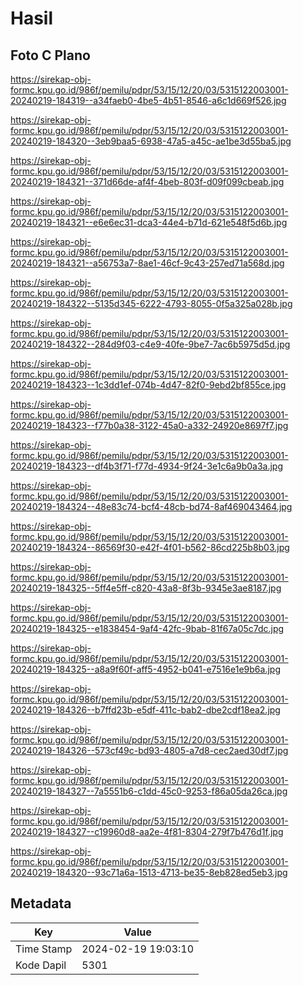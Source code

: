 # Hasil

## Foto C Plano

https://sirekap-obj-formc.kpu.go.id/986f/pemilu/pdpr/53/15/12/20/03/5315122003001-20240219-184319--a34faeb0-4be5-4b51-8546-a6c1d669f526.jpg

https://sirekap-obj-formc.kpu.go.id/986f/pemilu/pdpr/53/15/12/20/03/5315122003001-20240219-184320--3eb9baa5-6938-47a5-a45c-ae1be3d55ba5.jpg

https://sirekap-obj-formc.kpu.go.id/986f/pemilu/pdpr/53/15/12/20/03/5315122003001-20240219-184321--371d66de-af4f-4beb-803f-d09f099cbeab.jpg

https://sirekap-obj-formc.kpu.go.id/986f/pemilu/pdpr/53/15/12/20/03/5315122003001-20240219-184321--e6e6ec31-dca3-44e4-b71d-621e548f5d6b.jpg

https://sirekap-obj-formc.kpu.go.id/986f/pemilu/pdpr/53/15/12/20/03/5315122003001-20240219-184321--a56753a7-8ae1-46cf-9c43-257ed71a568d.jpg

https://sirekap-obj-formc.kpu.go.id/986f/pemilu/pdpr/53/15/12/20/03/5315122003001-20240219-184322--5135d345-6222-4793-8055-0f5a325a028b.jpg

https://sirekap-obj-formc.kpu.go.id/986f/pemilu/pdpr/53/15/12/20/03/5315122003001-20240219-184322--284d9f03-c4e9-40fe-9be7-7ac6b5975d5d.jpg

https://sirekap-obj-formc.kpu.go.id/986f/pemilu/pdpr/53/15/12/20/03/5315122003001-20240219-184323--1c3dd1ef-074b-4d47-82f0-9ebd2bf855ce.jpg

https://sirekap-obj-formc.kpu.go.id/986f/pemilu/pdpr/53/15/12/20/03/5315122003001-20240219-184323--f77b0a38-3122-45a0-a332-24920e8697f7.jpg

https://sirekap-obj-formc.kpu.go.id/986f/pemilu/pdpr/53/15/12/20/03/5315122003001-20240219-184323--df4b3f71-f77d-4934-9f24-3e1c6a9b0a3a.jpg

https://sirekap-obj-formc.kpu.go.id/986f/pemilu/pdpr/53/15/12/20/03/5315122003001-20240219-184324--48e83c74-bcf4-48cb-bd74-8af469043464.jpg

https://sirekap-obj-formc.kpu.go.id/986f/pemilu/pdpr/53/15/12/20/03/5315122003001-20240219-184324--86569f30-e42f-4f01-b562-86cd225b8b03.jpg

https://sirekap-obj-formc.kpu.go.id/986f/pemilu/pdpr/53/15/12/20/03/5315122003001-20240219-184325--5ff4e5ff-c820-43a8-8f3b-9345e3ae8187.jpg

https://sirekap-obj-formc.kpu.go.id/986f/pemilu/pdpr/53/15/12/20/03/5315122003001-20240219-184325--e1838454-9af4-42fc-9bab-81f67a05c7dc.jpg

https://sirekap-obj-formc.kpu.go.id/986f/pemilu/pdpr/53/15/12/20/03/5315122003001-20240219-184325--a8a9f60f-aff5-4952-b041-e7516e1e9b6a.jpg

https://sirekap-obj-formc.kpu.go.id/986f/pemilu/pdpr/53/15/12/20/03/5315122003001-20240219-184326--b7ffd23b-e5df-411c-bab2-dbe2cdf18ea2.jpg

https://sirekap-obj-formc.kpu.go.id/986f/pemilu/pdpr/53/15/12/20/03/5315122003001-20240219-184326--573cf49c-bd93-4805-a7d8-cec2aed30df7.jpg

https://sirekap-obj-formc.kpu.go.id/986f/pemilu/pdpr/53/15/12/20/03/5315122003001-20240219-184327--7a5551b6-c1dd-45c0-9253-f86a05da26ca.jpg

https://sirekap-obj-formc.kpu.go.id/986f/pemilu/pdpr/53/15/12/20/03/5315122003001-20240219-184327--c19960d8-aa2e-4f81-8304-279f7b476d1f.jpg

https://sirekap-obj-formc.kpu.go.id/986f/pemilu/pdpr/53/15/12/20/03/5315122003001-20240219-184320--93c71a6a-1513-4713-be35-8eb828ed5eb3.jpg


## Metadata

| Key        | Value               |
| ---------- | ------------------- |
| Time Stamp | 2024-02-19 19:03:10 |
| Kode Dapil | 5301                |




